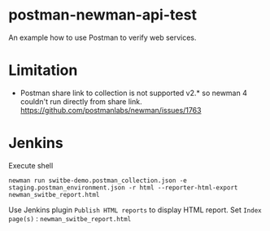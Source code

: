 # postman-newman-api-test
An example how to use Postman to verify web services.


# Limitation
- Postman share link to collection is not supported v2.* so newman 4 couldn't run directly from share link.
https://github.com/postmanlabs/newman/issues/1763

# Jenkins 
Execute shell
```
newman run switbe-demo.postman_collection.json -e staging.postman_environment.json -r html --reporter-html-export newman_switbe_report.html
```
Use Jenkins plugin `Publish HTML reports` to display HTML report.
Set `Index page(s)` : `newman_switbe_report.html`
